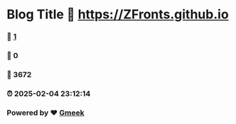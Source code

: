 # Blog Title :link: https://ZFronts.github.io 
### :page_facing_up: [1](https://ZFronts.github.io/tag.html) 
### :speech_balloon: 0 
### :hibiscus: 3672 
### :alarm_clock: 2025-02-04 23:12:14 
### Powered by :heart: [Gmeek](https://github.com/Meekdai/Gmeek)
